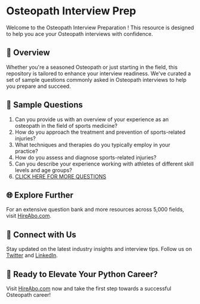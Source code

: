 # Osteopath Interview Prep

Welcome to the Osteopath Interview Preparation ! This resource is designed to help you ace your Osteopath interviews with confidence.

## 🚀 Overview

Whether you're a seasoned Osteopath or just starting in the field, this repository is tailored to enhance your interview readiness. We've curated a set of sample questions commonly asked in Osteopath interviews to help you prepare and succeed.

## 📝 Sample Questions

1. Can you provide us with an overview of your experience as an osteopath in the field of sports medicine?
2. How do you approach the treatment and prevention of sports-related injuries?
3. What techniques and therapies do you typically employ in your practice?
4. How do you assess and diagnose sports-related injuries?
5. Can you describe your experience working with athletes of different skill levels and age groups?
6. [CLICK HERE FOR MORE QUESTIONS](https://hireabo.com/job/15_1_26/Osteopath)

## 🌐 Explore Further

For an extensive question bank and more resources across 5,000 fields, visit [HireAbo.com](https://www.hireabo.com).

## 📱 Connect with Us

Stay updated on the latest industry insights and interview tips. Follow us on [Twitter](https://twitter.com/hireabo) and [LinkedIn](https://www.linkedin.com/in/hire-abo-3609972a8/).

## 🚀 Ready to Elevate Your Python Career?

Visit [HireAbo.com](https://www.hireabo.com) now and take the first step towards a successful Osteopath career!